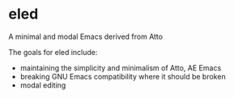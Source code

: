 # eled
A minimal and modal Emacs derived from Atto

The goals for eled include:
* maintaining the simplicity and minimalism of Atto, AE Emacs
* breaking GNU Emacs compatibility where it should be broken
* modal editing
